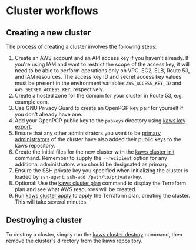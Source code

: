 # Cluster workflows

## Creating a new cluster

The process of creating a cluster involves the following steps:

1. Create an AWS account and an API access key if you haven't already. If you're using IAM and want to restrict the scope of the access key, it will need to be able to perform operations only on VPC, EC2, ELB, Route 53, and IAM resources. The access key ID and secret access key values must be present in the environment variables `AWS_ACCESS_KEY_ID` and `AWS_SECRET_ACCESS_KEY`, respectively.
2. Create a hosted zone for the domain for your cluster in Route 53, e.g. example.com.
3. Use GNU Privacy Guard to create an OpenPGP key pair for yourself if you don't already have one.
4. Add your OpenPGP public key to the `pubkeys` directory using [kaws key export](../references/key.md#export).
5. Ensure that any other administrators you want to be [primary administrators](../concepts/admin.md) of the cluster have also added their public keys to the kaws repository.
6. Create the initial files for the new cluster with the [kaws cluster init](../references/cluster.md#init) command. Remember to supply the `--recipient` option for any additional administrators who should be designated as primary.
7. Ensure the SSH private key you specified when initializing the cluster is loaded by `ssh-agent`: `ssh-add /path/to/private/key`.
8. Optional: Use the [kaws cluster plan](../references/cluster.md#plan) command to display the Terraform plan and see what AWS resources will be created.
9. Run [kaws cluster apply](../references/cluster.md#apply) to apply the Terraform plan, creating the cluster. This will take several minutes.

## Destroying a cluster

To destroy a cluster, simply run the [kaws cluster destroy](../references/cluster.md#destroy) command, then remove the cluster's directory from the kaws repository.
